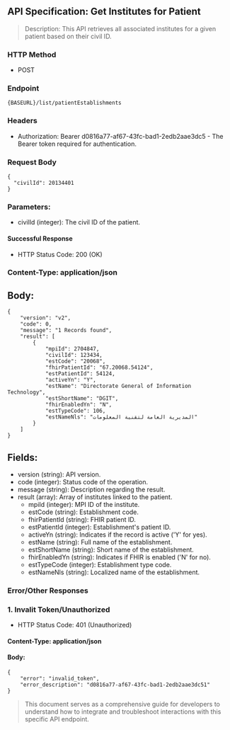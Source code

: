 ## API Specification: Get Institutes for Patient
> Description: This API retrieves all associated institutes for a given patient based on their civil ID.

### HTTP Method
- POST

### Endpoint
 ``` {BASEURL}/list/patientEstablishments ```



### Headers
- Authorization: Bearer d0816a77-af67-43fc-bad1-2edb2aae3dc5 - The Bearer token required for authentication.
### Request Body
```
{
  "civilId": 20134401
}
```
### Parameters:
- civilId (integer): The civil ID of the patient.
#### Successful Response
- HTTP Status Code: 200 (OK)

### Content-Type: application/json

## Body:

```
{
    "version": "v2",
    "code": 0,
    "message": "1 Records found",
    "result": [
        {
            "mpiId": 2704847,
            "civilId": 123434,
            "estCode": "20068",
            "fhirPatientId": "67.20068.54124",
            "estPatientId": 54124,
            "activeYn": "Y",
            "estName": "Directorate General of Information Technology",
            "estShortName": "DGIT",
            "fhirEnabledYn": "N",
            "estTypeCode": 106,
            "estNameNls": "المديرية العامة لتقنية المعلومات"
        }
    ]
}
```
## Fields:

- version (string): API version.
- code (integer): Status code of the operation.
- message (string): Description regarding the result.
- result (array): Array of institutes linked to the patient.
  - mpiId (integer): MPI ID of the institute.
  - estCode (string): Establishment code.
  - fhirPatientId (string): FHIR patient ID.
  - estPatientId (integer): Establishment's patient ID.
  - activeYn (string): Indicates if the record is active ('Y' for yes).
  - estName (string): Full name of the establishment.
  - estShortName (string): Short name of the establishment.
  - fhirEnabledYn (string): Indicates if FHIR is enabled ('N' for no).
  - estTypeCode (integer): Establishment type code.
  - estNameNls (string): Localized name of the establishment.
 

### Error/Other Responses

### 1. Invalit Token/Unauthorized
 -  HTTP Status Code: 401 (Unauthorized)
#### Content-Type: application/json
#### Body:
```
{
    "error": "invalid_token",
    "error_description": "d0816a77-af67-43fc-bad1-2edb2aae3dc51"
}
```



> This document serves as a comprehensive guide for developers to understand how to integrate and troubleshoot interactions with this specific API endpoint.
